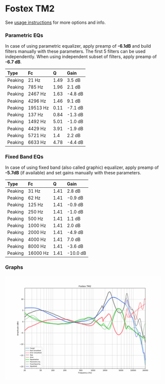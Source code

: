 # Fostex TM2
See [usage instructions](https://github.com/jaakkopasanen/AutoEq#usage) for more options and info.

### Parametric EQs
In case of using parametric equalizer, apply preamp of **-6.1dB** and build filters manually
with these parameters. The first 5 filters can be used independently.
When using independent subset of filters, apply preamp of **-6.7 dB**.

| Type    | Fc       |    Q | Gain    |
|:--------|:---------|:-----|:--------|
| Peaking | 21 Hz    | 1.49 | 3.5 dB  |
| Peaking | 785 Hz   | 1.96 | 2.1 dB  |
| Peaking | 2467 Hz  | 1.63 | -4.8 dB |
| Peaking | 4296 Hz  | 1.46 | 9.1 dB  |
| Peaking | 19513 Hz | 0.11 | -7.1 dB |
| Peaking | 137 Hz   | 0.84 | -1.3 dB |
| Peaking | 1492 Hz  | 5.01 | -1.0 dB |
| Peaking | 4429 Hz  | 3.91 | -1.9 dB |
| Peaking | 5721 Hz  | 1.4  | 2.2 dB  |
| Peaking | 6633 Hz  | 4.78 | -4.4 dB |

### Fixed Band EQs
In case of using fixed band (also called graphic) equalizer, apply preamp of **-5.7dB**
(if available) and set gains manually with these parameters.

| Type    | Fc       |    Q | Gain     |
|:--------|:---------|:-----|:---------|
| Peaking | 31 Hz    | 1.41 | 2.8 dB   |
| Peaking | 62 Hz    | 1.41 | -0.9 dB  |
| Peaking | 125 Hz   | 1.41 | -0.9 dB  |
| Peaking | 250 Hz   | 1.41 | -1.0 dB  |
| Peaking | 500 Hz   | 1.41 | 1.1 dB   |
| Peaking | 1000 Hz  | 1.41 | 2.0 dB   |
| Peaking | 2000 Hz  | 1.41 | -4.9 dB  |
| Peaking | 4000 Hz  | 1.41 | 7.0 dB   |
| Peaking | 8000 Hz  | 1.41 | -3.6 dB  |
| Peaking | 16000 Hz | 1.41 | -10.0 dB |

### Graphs
![](./Fostex%20TM2.png)